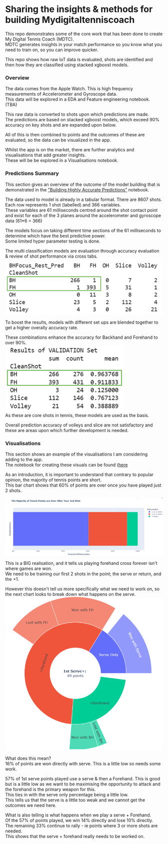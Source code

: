 # Sharing the insights &amp; methods for building Mydigitaltenniscoach

This repo demonstrates some of the core work that has been done to create My Digital Tennis Coach (MDTC).  
MDTC generates insights in your match performance so you know what you need to train on, so you can improve quicker.

This repo shows how raw IoT data is evaluated, shots are identified and then how they are classified using stacked xgboost models.

### Overview

The data comes from the Apple Watch.  This is high frequency measurements of Accelerometer and Gyroscope data.  
This data will be explored in a EDA and Feature engineering notebook. (TBA)

This raw data is converted to shots upon which predictions are made.  
The predictions are based on stacked xgboost models, which exceed 90% accuracy on key shots and are expanded upon below.

All of this is then combined to points and the outcomes of these are evaluated, so the data can be visualized in the app.

Whilst the app is on the market, there are further analytics and visualisations that add greater insights.  
These will be be explored in a Visualisations notebook.

### Predictions Summary

This section gives an overview of the outcome of the model building that is demonstrated in the ["Building Highly Accurate Predictions"](https://github.com/jamesoliver1981/DemoTennis/blob/main/Building_Predictions/Building_Highly_Accurate_Shot_Predictions_in_Tennis.ipynb) notebook.  

The data used to model is already in a tabular format.  There are 8607 shots.
Each row represents 1 shot (labelled) and 366 variables.  
These variables are 61 milliseconds centred around the shot contact point and exist for each of the 3 planes around the accelerometer and gyroscope data (61*6 = 366)

The models focus on taking different time sections of the 61 milliseconds to determine which have the best predictive power.  
Some limited hyper parameter testing is done.  

The multi classification models are evaluation through accuracy evaluation & review of shot performance via cross tabs.  
![Crosstab results of stacked models](https://github.com/jamesoliver1981/DemoTennis/blob/main/Images/CrossTab.png)  

To boost the results, models with different set ups are blended together to get a higher overally accuracy rate.

These combinations enhance the accuracy for Backhand and Forehand to over 90%.  
![Accuracy of stacked models](https://github.com/jamesoliver1981/DemoTennis/blob/main/Images/ModelAccuracy.png)  
As these are core shots in tennis, these models are used as the basis.  

Overall prediction accuracy of volleys and slice are not satisfactory and these are areas upon which further development is needed.

### Visualisations

This section shows an example of the visualisations I am considering adding to the app.  
The notebook for creating these visuals can be found ([here](https://github.com/jamesoliver1981/DemoTennis/blob/main/New_Visualisations/Visualise_ServePlus_Shots.ipynb)  

As an introduction, it is important to understand that contrary to popular opinion, the majority of tennis points are short.  
This bar chart shows that 60% of points are over once you have played just 2 shots.

![Stacked bar of point lengths](https://github.com/jamesoliver1981/DemoTennis/blob/main/Images/ProportionPoints.png) 

This is a BIG realisation, and it tells us playing forehand cross forever isn't where games are won.  
We need to be training our first 2 shots in the point; the serve or return, and the +1.  

However this doesn't tell us more specifically what we need to work on, so the next chart looks to break down what happens on the serve.  
![Sunburst of 1st Serve+ Outcomes](https://github.com/jamesoliver1981/DemoTennis/blob/main/Images/Serve%2BSunburst.png)  

What does this mean?  
16% of points are won directly with serve. This is a little low so needs some work.  

57% of 1st serve points played use a serve & then a Forehand. This is good but is a little low as we want to be maximising the opportunity to attack and the forehand is the primary weapon for this.  
This ties in with the serve only percentage being a little low.  
This tells us that the serve is a little too weak and we cannot get the outcomes we need here.  

What is also telling is what happens when we play a serve + Forehand.  
Of the 57% of points played, we win 14% directly and lose 10% directly.  
The remaining 33% continue to rally - ie points where 3 or more shots are needed.  
This shows that the serve + forehand really needs to be worked on.  
